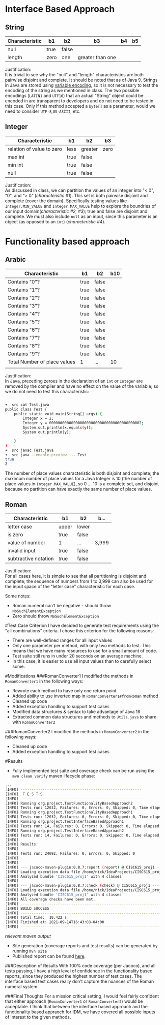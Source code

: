 # Interface Based Approach

## String

| Characteristic | b1       | b2         | b3               | b4     | b5     |
|----------------|----------|------------|------------------|--------|--------|
| null           | true     | false      |                  |        |        |
| length         | zero     | one        | greater than one |        |        |

Justification: <br>
It is trivial to see why the "null" and "length" characteristics are both pairwise
disjoint and complete. It should be noted that as of Java 9, Strings in Java are 
stored using [variable encoding](https://www.baeldung.com/java-9-compact-string),
so it is not necessary to test the encoding of the string as we mentioned in class.
The two possible encodings (`LATIN1` and `UTF16`) that an actual "String" object could
be encoded in are transparent to developers and do not need to be tested in this case.
Only if this method accepted a `byte[]` as a parameter, would we need to consider 
`UTF-8`,`US-ASCII`, etc.


## Integer

| Characteristic           | b1       | b2       | b3   |
|--------------------------|----------|----------|------|
| relation of value to zero | less | greater | zero |
| max int                  | true     | false    |      |
| min int                  | true     | false    |      |
| null                     | true     | false    |      |

Justification:<br>
As discussed in class, we can partition the values of an integer into "< 0", "0", and "> 0"
(*characteristic #1*). This set is both pairwise disjoint and complete (cover the domain). 
Specifically testing values like `Integer.MIN_VALUE` and `Integer.MAX_VALUE` help to explore the
boundries of our input domain(*characteristic #2, #3*); true and false are disjoint and complete.
We must also include `null` as an input, since this parameter is an object (as opposed to an `int`)
(*characteristic #4*).


# Functionality based approach

## Arabic
| Characteristic         | b1   | b2    | b10 |
|------------------------|------|-------|----|
| Contains "0"?          | true | false |    |
| Contains "1"?          | true | false |    |
| Contains "2"?          | true | false |    |
| Contains "3"?          | true | false |    |
| Contains "4"?          | true | false |    |
| Contains "5"?          | true | false |    |
| Contains "6"?          | true | false |    |
| Contains "7"?          | true | false |    |
| Contains "8"?          | true | false |    |
| Contains "9"?          | true | false |    |
| Total Number of place values | 1   | ...   | 10 |
|                        |      |       |    |

Justification:<br>
In Java, preceding zeroes in the declaration of an `int` or `Integer` are removed by the compiler
and have no effect on the value of the variable; so we do not need to test this characteristic:
```bash

➜  src cat Test.java  
public class Test {
    public static void main(String[] args) {
        Integer x = 2;
        Integer y = 000000000000000000000000000000000000000002;
        System.out.println(x.equals(y));
        System.out.println(y);

    }
}
➜  src javac Test.java
➜  src java --enable-preview ... Test
true
2

```

The number of place values characteristic is both disjoint and complete;
the maximum number of place values for a Java Integer is 10 (the number of 
place values in `Integer.MAX_VALUE`), so 0 ... 10 is a complete set, and
disjoint because no partition can have exactly the same number of place
values.

## Roman
| Characteristic          | b1    | b2    | b...  |
|-------------------------|-------|-------|-------|
| letter case             | upper | lower |       |
| is zero                 | true  | false |       |
| value of number         | 1     | ...   | 3,999 |
| invalid input           | true  | false |       |
| subtractive notation    | true  | false |       |

Justification:<br>
For all cases here, it is simple to see that all partitioning is disjoint and complete;
the sequence of numbers from 1 to 3,999 can also be used for the input space of the "letter case"
characteristic for each case.


Some notes:
 - Roman numeral can't be negative - should throw `NoSuchElementException`
 - Zero should throw `NoSuchElementException`

#Test Case Criterion
I have decided to generate test requirements using the "all combinations" criteria. I
chose this criterion for the following reasons:
 - There are well-defined ranges for all input values
 - Only one parameter per method, with only two methods to test. This means that we have many
   resources to use for a small amount of code.
 - Test suite still runs in under 20 seconds on an average machine.
 - In this case, it is easier to use all input values than to carefully select some.

#Modifications
###RomanConverter1
I modified the methods in `RomanConverter1` in the following ways:
 - Rewrote each method to have only one return point
 - Added ability to use inverted map in `RomanConverter1#fromRoman` method
 - Cleaned up code
 - Added exception handling to support test cases
 - Modified data structures & syntax to take advantage of Java 16
 - Extracted common data structures and methods to `Utils.java` to share
with `RomanConverter2`

###RomanConverter2
I modified the methods in `RomanConverter2` in the following ways:
 - Cleaned up code
 - Added exception handling to support test cases

#Results

 - Fully implemented test suite and coverage check can be run using the
`mvn clean verify` maven lifecycle phase:
```bash
...
[INFO] -------------------------------------------------------
[INFO]  T E S T S
[INFO] -------------------------------------------------------
[INFO] Running org.project.TestFunctionalityBasedApproach2
[INFO] Tests run: 12032, Failures: 0, Errors: 0, Skipped: 0, Time elapsed: 3.728 s - in org.project.TestFunctionalityBasedApproach2
[INFO] Running org.project.TestFunctionalityBasedApproach1
[INFO] Tests run: 12032, Failures: 0, Errors: 0, Skipped: 0, Time elapsed: 1.499 s - in org.project.TestFunctionalityBasedApproach1
[INFO] Running org.project.TestInterfaceBasedApproach1
[INFO] Tests run: 14, Failures: 0, Errors: 0, Skipped: 0, Time elapsed: 0.001 s - in org.project.TestInterfaceBasedApproach1
[INFO] Running org.project.TestInterfaceBasedApproach2
[INFO] Tests run: 14, Failures: 0, Errors: 0, Skipped: 0, Time elapsed: 0 s - in org.project.TestInterfaceBasedApproach2
[INFO] 
[INFO] Results:
[INFO] 
[INFO] Tests run: 24092, Failures: 0, Errors: 0, Skipped: 0
[INFO] 
[INFO] 
[INFO] --- jacoco-maven-plugin:0.8.7:report (report) @ CISC615_proj1 ---
[INFO] Loading execution data file /home/nick/IdeaProjects/CISC615_proj1/target/jacoco.exec
[INFO] Analyzed bundle 'CISC615_proj1' with 4 classes
[INFO] 
[INFO] --- jacoco-maven-plugin:0.8.7:check (check) @ CISC615_proj1 ---
[INFO] Loading execution data file /home/nick/IdeaProjects/CISC615_proj1/target/jacoco.exec
[INFO] Analyzed bundle 'CISC615_proj1' with 4 classes
[INFO] All coverage checks have been met.
[INFO] ------------------------------------------------------------------------
[INFO] BUILD SUCCESS
[INFO] ------------------------------------------------------------------------
[INFO] Total time:  10.422 s
[INFO] Finished at: 2021-09-14T16:43:08-04:00
[INFO] ------------------------------------------------------------------------
 ```
*relevant maven output*


 - Site generation (coverage reports and test results) can be generated
by running `mvn site`
 - Published report can be found [here](https://nmancus1.github.io/RomanConverter-site/surefire-report.html).

###Description of Results
With 100% code coverage (per Jacoco), and all tests passing, I have a high
level of confidence in the functionality based reports, since they produced the
highest number of test cases. The interface based test cases really don't capture
the nuances of the Roman numeral system.

###Final Thoughts
For a mission critical setting,
I would feel fairly confident that either approach (`RomanConverter1` 
or `RomanConverter2`) would be acceptable. I think that between the interface
based approach and the functionality based appraoch for IDM, we have covered all
possible inputs of interest to the given methods.